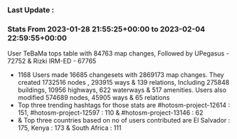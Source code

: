 ### Last Update :

### Stats From 2023-01-28 21:55:25+00:00 to 2023-02-04 22:59:55+00:00

User TeBaMa tops table with 84763 map changes, Followed by UPegasus - 72752 & Rizki IRM-ED - 67765
- 1168 Users made 16685 changesets with 2869173 map changes. They created 1732516 nodes , 293915 ways & 139 relations, Including 275848 buildings, 10956 highways, 622 waterways & 517 amenities. Users also modified 574689 nodes, 45905 ways & 65 relations
- Top three trending hashtags for those stats are #hotosm-project-12614 : 151, #hotosm-project-12597 : 110 & #hotosm-project-13146 : 62
-  & Top three countries based on no of users contributed are El Salvador : 175, Kenya : 173 & South Africa : 111
